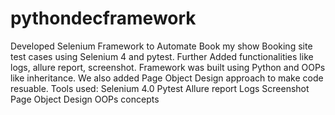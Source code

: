 # pythondecframework
Developed Selenium Framework to Automate Book my show Booking site test cases using Selenium 4 and pytest.
Further Added functionalities like logs, allure report, screenshot. Framework was built using Python and OOPs like inheritance. 
We also added Page Object Design approach to make code resuable.
Tools used:
Selenium 4.0
Pytest
Allure report
Logs
Screenshot
Page Object Design
OOPs concepts
